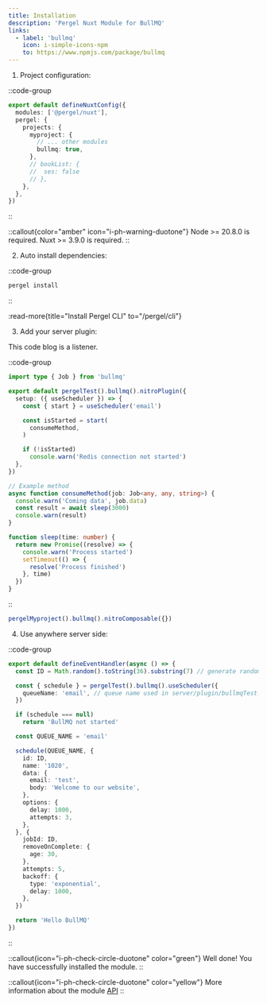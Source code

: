 ```yaml
---
title: Installation
description: 'Pergel Nuxt Module for BullMQ'
links:
  - label: 'bullmq'
    icon: i-simple-icons-npm
    to: https://www.npmjs.com/package/bullmq
---
```


1. Project configuration:

::code-group
```ts [nuxt.config.ts]
export default defineNuxtConfig({
  modules: ['@pergel/nuxt'],
  pergel: {
    projects: {
      myproject: {
        // ... other modules
        bullmq: true,
      },
      // bookList: {
      //  ses: false
      // },
    },
  },
})
```
::

::callout{color="amber" icon="i-ph-warning-duotone"}
Node >= 20.8.0 is required.
Nuxt >= 3.9.0 is required.
::


2. Auto install dependencies:

::code-group
```sh [pnpm]
pergel install
```
::

:read-more{title="Install Pergel CLI" to="/pergel/cli"}

3. Add your server plugin:

This code blog is a listener.

::code-group
```ts [server/plugin/bullmqTest.ts]
import type { Job } from 'bullmq'

export default pergelTest().bullmq().nitroPlugin({
  setup: ({ useScheduler }) => {
    const { start } = useScheduler('email')

    const isStarted = start(
      consumeMethod,
    )

    if (!isStarted)
      console.warn('Redis connection not started')
  },
})

// Example method
async function consumeMethod(job: Job<any, any, string>) {
  console.warn('Coming data', job.data)
  const result = await sleep(3000)
  console.warn(result)
}

function sleep(time: number) {
  return new Promise((resolve) => {
    console.warn('Process started')
    setTimeout(() => {
      resolve('Process finished')
    }, time)
  })
}

```

::

```ts [composables]
pergelMyproject().bullmq().nitroComposable({})
```

4. Use anywhere server side:

::code-group
```ts [server/api/books.ts]
export default defineEventHandler(async () => {
  const ID = Math.random().toString(36).substring(7) // generate random id

  const { schedule } = pergelTest().bullmq().useScheduler({
    queueName: 'email', // queue name used in server/plugin/bullmqTest.ts
  })

  if (schedule === null)
    return 'BullMQ not started'

  const QUEUE_NAME = 'email'

  schedule(QUEUE_NAME, {
    id: ID,
    name: '1020',
    data: {
      email: 'test',
      body: 'Welcome to our website',
    },
    options: {
      delay: 1000,
      attempts: 3,
    },
  }, {
    jobId: ID,
    removeOnComplete: {
      age: 30,
    },
    attempts: 5,
    backoff: {
      type: 'exponential',
      delay: 1000,
    },
  })

  return 'Hello BullMQ'
})
```

::

::callout{icon="i-ph-check-circle-duotone" color="green"}
Well done! You have successfully installed the module.
::

::callout{icon="i-ph-check-circle-duotone" color="yellow"}
 More information about the module [API](./2.api.md)
::

